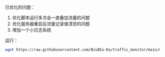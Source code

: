 已优化的问题：

 1. 优化脚本运行多次会一直叠加流量的问题 
 2. 优化服务器重启后流量记录值清空的问题 
 3. 增加一个小日志系统

运行：
```bash
wget https://raw.githubusercontent.com/BiuBIu-Ka/traffic_monitor/main/main.sh && chmod 777 main.sh &&  ./main.sh 
```
